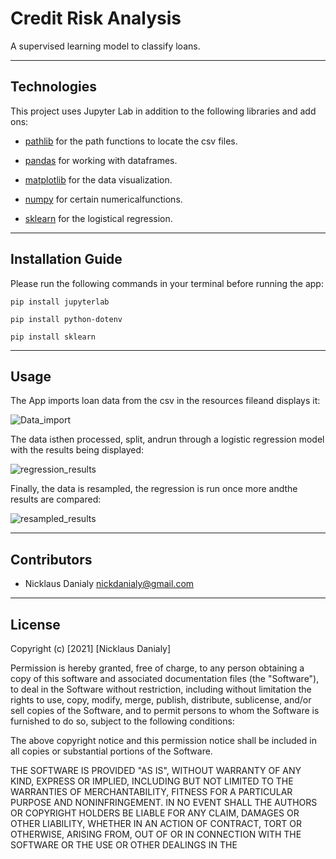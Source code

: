 # Credit Risk Analysis
 A supervised learning model to classify loans.

---

## Technologies

This project uses Jupyter Lab in addition to the following libraries and add ons:

* [pathlib](https://docs.python.org/3/library/pathlib.html) for the path functions to locate the csv files.

* [pandas](https://pandas.pydata.org/docs/) for working with dataframes.

* [matplotlib](https://docs.python.org/3/library/pathlib.html) for the data visualization.

* [numpy](https://numpy.org/doc/) for certain numericalfunctions.

* [sklearn](https://scikit-learn.org/stable/user_guide.html) for the logistical regression.
---

## Installation Guide

Please run the following commands in your terminal before running the app:
```
pip install jupyterlab

pip install python-dotenv

pip install sklearn

```
---

## Usage

The App imports loan data from the csv in the resources fileand displays it:

![Data_import](https://user-images.githubusercontent.com/96391748/159152633-5535afea-8308-44f9-9828-d7295921cc01.PNG)

The data isthen processed, split, andrun through a logistic regression model with the results being displayed:

![regression_results](https://user-images.githubusercontent.com/96391748/159152701-80333319-569d-46e9-9557-8732ef73900f.PNG)

Finally, the data is resampled, the regression is run once more andthe results are compared:

![resampled_results](https://user-images.githubusercontent.com/96391748/159152740-5cd6dd2f-9d75-40e0-831b-f9c4f7635753.PNG)

---

## Contributors

* Nicklaus Danialy nickdanialy@gmail.com 

---

## License

Copyright (c) [2021] [Nicklaus Danialy]

Permission is hereby granted, free of charge, to any person obtaining a copy
of this software and associated documentation files (the "Software"), to deal
in the Software without restriction, including without limitation the rights
to use, copy, modify, merge, publish, distribute, sublicense, and/or sell
copies of the Software, and to permit persons to whom the Software is
furnished to do so, subject to the following conditions:

The above copyright notice and this permission notice shall be included in all
copies or substantial portions of the Software.

THE SOFTWARE IS PROVIDED "AS IS", WITHOUT WARRANTY OF ANY KIND, EXPRESS OR
IMPLIED, INCLUDING BUT NOT LIMITED TO THE WARRANTIES OF MERCHANTABILITY,
FITNESS FOR A PARTICULAR PURPOSE AND NONINFRINGEMENT. IN NO EVENT SHALL THE
AUTHORS OR COPYRIGHT HOLDERS BE LIABLE FOR ANY CLAIM, DAMAGES OR OTHER
LIABILITY, WHETHER IN AN ACTION OF CONTRACT, TORT OR OTHERWISE, ARISING FROM,
OUT OF OR IN CONNECTION WITH THE SOFTWARE OR THE USE OR OTHER DEALINGS IN THE
